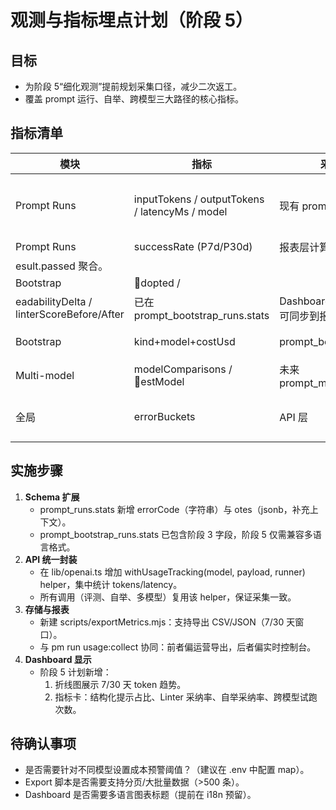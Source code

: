 ﻿# 观测与指标埋点计划（阶段 5）

## 目标
- 为阶段 5“细化观测”提前规划采集口径，减少二次返工。
- 覆盖 prompt 运行、自举、跨模型三大路径的核心指标。

## 指标清单
| 模块 | 指标 | 采集位置 | 说明 |
| --- | --- | --- | --- |
| Prompt Runs | inputTokens / outputTokens / latencyMs / model | 现有 prompt_runs.stats | 保持现有 schema；新增字段 errorCode 用于失败归因。 |
| Prompt Runs | successRate (P7d/P30d) | 报表层计算 | 通过 esult.passed 聚合。 |
| Bootstrap | dopted / eadabilityDelta / linterScoreBefore/After | 已在 prompt_bootstrap_runs.stats | Dashboard 已消费，后续可同步到报表。 |
| Bootstrap | kind+model+costUsd | prompt_bootstrap_runs | 统计不同自举类型的成本权重。 |
| Multi-model | modelComparisons / estModel | 未来 prompt_multi_runs.results | 记录每次试跑的最佳模型及耗时差。 |
| 全局 | errorBuckets | API 层 | 统一捕捉网络/限流/授权失败，写入 stats.errorCode。 |

## 实施步骤
1. **Schema 扩展**
   - prompt_runs.stats 新增 errorCode（字符串）与 
otes（jsonb，补充上下文）。
   - prompt_bootstrap_runs.stats 已包含阶段 3 字段，阶段 5 仅需兼容多语言格式。 
2. **API 统一封装**
   - 在 lib/openai.ts 增加 withUsageTracking(model, payload, runner) helper，集中统计 tokens/latency。
   - 所有调用（评测、自举、多模型）复用该 helper，保证采集一致。
3. **存储与报表**
   - 新建 scripts/exportMetrics.mjs：支持导出 CSV/JSON（7/30 天窗口）。
   - 与 
pm run usage:collect 协同：前者偏运营导出，后者偏实时控制台。
4. **Dashboard 显示**
   - 阶段 5 计划新增：
     1. 折线图展示 7/30 天 token 趋势。
     2. 指标卡：结构化提示占比、Linter 采纳率、自举采纳率、跨模型试跑次数。

## 待确认事项
- 是否需要针对不同模型设置成本预警阈值？（建议在 .env 中配置 map）。
- Export 脚本是否需要支持分页/大批量数据（>500 条）。
- Dashboard 是否需要多语言图表标题（提前在 i18n 预留）。
